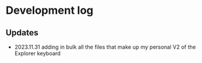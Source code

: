 # Development log

## Updates

- 2023.11.31 adding in bulk all the files that make up my personal V2 of the Explorer keyboard
  